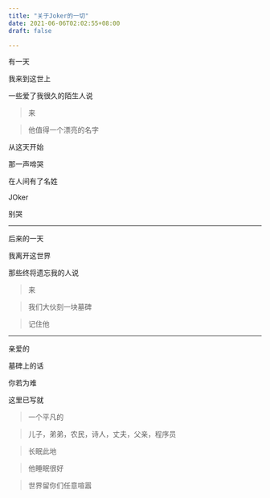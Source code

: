 ```yaml
---
title: "关于Joker的一切"
date: 2021-06-06T02:02:55+08:00
draft: false

---
```

有一天

我来到这世上

一些爱了我很久的陌生人说

>来

>他值得一个漂亮的名字

从这天开始

那一声啼哭

在人间有了名姓

JOker 

别哭

---

后来的一天

我离开这世界

那些终将遗忘我的人说

>来

>我们大伙刻一块墓碑

>记住他

---

亲爱的

墓碑上的话

你若为难

这里已写就

> 一个平凡的

> 儿子，弟弟，农民，诗人，丈夫，父亲，程序员

> 长眠此地

> 他睡眠很好

> 世界留你们任意喧嚣
